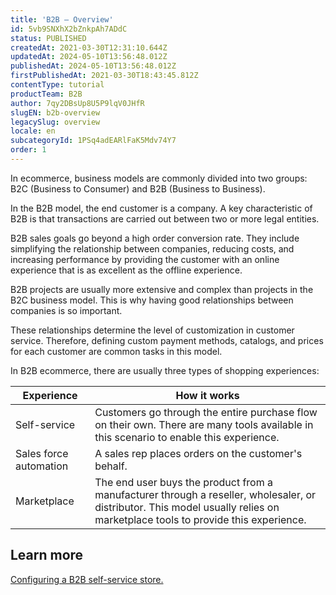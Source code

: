 ```yaml
---
title: 'B2B – Overview'
id: 5vb9SNXhX2bZnkpAh7ADdC
status: PUBLISHED
createdAt: 2021-03-30T12:31:10.644Z
updatedAt: 2024-05-10T13:56:48.012Z
publishedAt: 2024-05-10T13:56:48.012Z
firstPublishedAt: 2021-03-30T18:43:45.812Z
contentType: tutorial
productTeam: B2B
author: 7qy2DBsUp8U5P9lqV0JHfR
slugEN: b2b-overview
legacySlug: overview
locale: en
subcategoryId: 1PSq4adEARlFaK5Mdv74Y7
order: 1
---
```


In ecommerce, business models are commonly divided into two groups: B2C (Business to Consumer) and B2B (Business to Business).

In the B2B model, the end customer is a company. A key characteristic of B2B is that transactions are carried out between two or more legal entities.

B2B sales goals go beyond a high order conversion rate. They include simplifying the relationship between companies, reducing costs, and increasing performance by providing the customer with an online experience that is as excellent as the offline experience.

B2B projects are usually more extensive and complex than projects in the B2C business model. This is why having good relationships between companies is so important.

These relationships determine the level of customization in customer service.
Therefore, defining custom payment methods, catalogs, and prices for each customer are common tasks in this model.

In B2B ecommerce, there are usually three types of shopping experiences:

| Experience             | How it works                                                                                                                                                                 |
| ---------------------- | ---------------------------------------------------------------------------------------------------------------------------------------------------------------------------- |
| Self-service           | Customers go through the entire purchase flow on their own. There are many tools available in this scenario to enable this experience.                                       |
| Sales force automation | A sales rep places orders on the customer's behalf.                                                                                                                          |
| Marketplace            | The end user buys the product from a manufacturer through a reseller, wholesaler, or distributor. This model usually relies on marketplace tools to provide this experience. |

## Learn more

[Configuring a B2B self-service store.](/en/tutorial/configurar-loja-b2b-self-service--4576nMaRKk4madDZ7liiXS)

